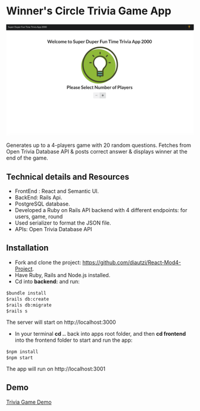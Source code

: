 # Winner's Circle Trivia Game App
![Trivia Game](https://github.com/diautzi/React-Mod4-Project/blob/master/Trivia%20Game.png)

Generates up to a 4-players game with 20 random questions. Fetches from Open Trivia Database API & posts correct answer & displays winner at the end of the game. 

## Technical details and Resources


- FrontEnd : React and Semantic UI.
- BackEnd: Rails Api.
- PostgreSQL database.
- Developed a Ruby on Rails API backend with 4 different endpoints: for users, game, round
- Used serializer to format the JSON file.
- APIs:  Open Trivia Database API

## Installation
- Fork and clone the project: https://github.com/diautzi/React-Mod4-Project.
- Have Ruby, Rails and Node.js installed.
- Cd into **backend:** and run:
```
$bundle install
$rails db:create
$rails db:migrate
$rails s 
```
The server will start on http://localhost:3000

- In your terminal **cd ..** back into apps root folder, and then **cd frontend** into the frontend folder to start and run the app:
```
$npm install
$npm start
```
The app will run on http://localhost:3001

## Demo
[Trivia Game Demo](https://github.com/diautzi/React-Mod4-Project/blob/master/demo.mov)



